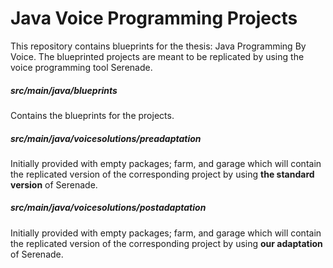 # Java Voice Programming Projects
This repository contains blueprints for the thesis: Java Programming By Voice. The blueprinted projects 
are meant to be replicated by using the voice programming tool Serenade. 

##### src/main/java/blueprints 
Contains the blueprints for the projects.

##### src/main/java/voicesolutions/preadaptation
Initially provided with empty packages; farm, and garage which will contain the replicated version of the corresponding
project by using **the standard version** of Serenade.

##### src/main/java/voicesolutions/postadaptation
Initially provided with empty packages; farm, and garage which will contain the replicated version of the corresponding
project by using **our adaptation** of Serenade.


